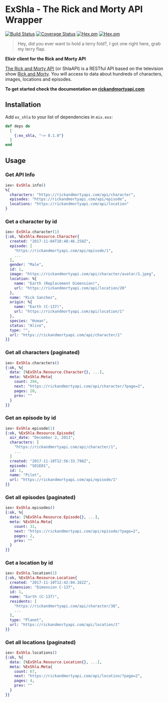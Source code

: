 # ExShla - The Rick and Morty API Wrapper

[![Build Status](https://travis-ci.org/l1h3r/ex_shla.svg?branch=master)](https://travis-ci.org/l1h3r/ex_shla)
[![Coverage Status](https://coveralls.io/repos/github/l1h3r/ex_shla/badge.svg?branch=master)](https://coveralls.io/github/l1h3r/ex_shla?branch=master)
[![Hex.pm](https://img.shields.io/hexpm/v/ex_shla.svg?style=flat-square)](https://hex.pm/packages/ex_shla)
[![Hex.pm](https://img.shields.io/hexpm/dt/ex_shla.svg?style=flat-square)](https://hex.pm/packages/ex_shla)

> Hey, did you ever want to hold a terry fold?,
>  I got one right here, grab my terry flap.

**Elixir client for the Rick and Morty API**

[The Rick and Morty API](https://rickandmortyapi.com) (or ShlaAPI) is a RESTful API based on the television show [Rick and Morty](https://www.adultswim.com/videos/rick-and-morty). You will access to data about hundreds of characters, images, locations and episodes.

**To get started check the documentation on [rickandmortyapi.com](https://rickandmortyapi.com/documentation)**

## Installation

Add `ex_shla` to your list of dependencies in `mix.exs`:

```elixir
def deps do
  [
    {:ex_shla, "~> 0.1.0"}
  ]
end
```

## Usage

### Get API Info

```elixir
iex> ExShla.info()
%{
  characters: "https://rickandmortyapi.com/api/character",
  episodes: "https://rickandmortyapi.com/api/episode",
  locations: "https://rickandmortyapi.com/api/location"
}
```

### Get a character by id

```elixir
iex> ExShla.character(1)
{:ok, %ExShla.Resource.Character{
  created: "2017-11-04T18:48:46.250Z",
  episode: [
    "https://rickandmortyapi.com/api/episode/1",
    ...
  ],
  gender: "Male",
  id: 1,
  image: "https://rickandmortyapi.com/api/character/avatar/1.jpeg",
  location: %{
    name: "Earth (Replacement Dimension)",
    url: "https://rickandmortyapi.com/api/location/20"
  },
  name: "Rick Sanchez",
  origin: %{
    name: "Earth (C-137)",
    url: "https://rickandmortyapi.com/api/location/1"
  },
  species: "Human",
  status: "Alive",
  type: "",
  url: "https://rickandmortyapi.com/api/character/1"
}}
```

### Get all characters (paginated)

```elixir
iex> ExShla.characters()
{:ok, %{
  data: [%ExShla.Resource.Character{}, ...],
  meta: %ExShla.Meta{
    count: 394,
    next: "https://rickandmortyapi.com/api/character/?page=2",
    pages: 20,
    prev: ""
  }
}}
```

### Get an episode by id

```elixir
iex> ExShla.episode(1)
{:ok, %ExShla.Resource.Episode{
  air_date: "December 2, 2013",
  characters: [
    "https://rickandmortyapi.com/api/character/1",
    ...
  ]
  created: "2017-11-10T12:56:33.798Z",
  episode: "S01E01",
  id: 1,
  name: "Pilot",
  url: "https://rickandmortyapi.com/api/episode/1"
}}
```

### Get all episodes (paginated)

```elixir
iex> ExShla.episodes()
{:ok, %{
  data: [%ExShla.Resource.Episode{}, ...],
  meta: %ExShla.Meta{
    count: 31,
    next: "https://rickandmortyapi.com/api/episode/?page=2",
    pages: 2,
    prev: ""
  }
}}
```

### Get a location by id

```elixir
iex> ExShla.location(1)
{:ok, %ExShla.Resource.Location{
  created: "2017-11-10T12:42:04.162Z",
  dimension: "Dimension C-137",
  id: 1,
  name: "Earth (C-137)",
  residents: [
    "https://rickandmortyapi.com/api/character/38",
    ...
  ],
  type: "Planet",
  url: "https://rickandmortyapi.com/api/location/1"
}}
```

### Get all locations (paginated)

```elixir
iex> ExShla.locations()
{:ok, %{
  data: [%ExShla.Resource.Location{}, ...],
  meta: %ExShla.Meta{
    count: 67,
    next: "https://rickandmortyapi.com/api/location/?page=2",
    pages: 4,
    prev: ""
  }
}}
```

